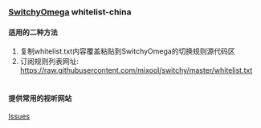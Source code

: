 ### [SwitchyOmega](https://github.com/FelisCatus/SwitchyOmega) whitelist-china  

#### 适用的二种方法  
1. 复制whitelist.txt内容覆盖粘贴到SwitchyOmega的切换规则源代码区  
2. 订阅规则列表网址: https://raw.githubusercontent.com/mixool/switchy/master/whitelist.txt  
  
#### 提供常用的视听网站
[Issues](https://github.com/mixool/switchy/issues)
